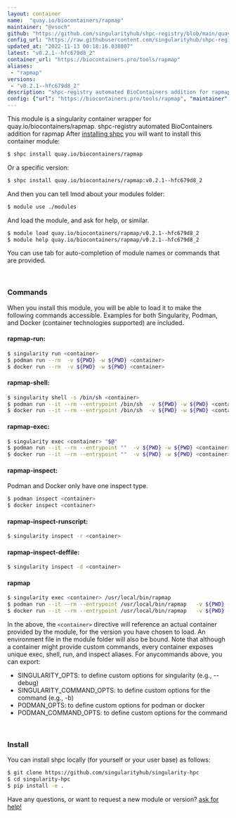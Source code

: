 ```yaml
---
layout: container
name:  "quay.io/biocontainers/rapmap"
maintainer: "@vsoch"
github: "https://github.com/singularityhub/shpc-registry/blob/main/quay.io/biocontainers/rapmap/container.yaml"
config_url: "https://raw.githubusercontent.com/singularityhub/shpc-registry/main/quay.io/biocontainers/rapmap/container.yaml"
updated_at: "2022-11-13 00:18:16.038807"
latest: "v0.2.1--hfc679d8_2"
container_url: "https://biocontainers.pro/tools/rapmap"
aliases:
 - "rapmap"
versions:
 - "v0.2.1--hfc679d8_2"
description: "shpc-registry automated BioContainers addition for rapmap"
config: {"url": "https://biocontainers.pro/tools/rapmap", "maintainer": "@vsoch", "description": "shpc-registry automated BioContainers addition for rapmap", "latest": {"v0.2.1--hfc679d8_2": "sha256:b17abbee8b67810c8291d09721a3d982edf74800ce5d4879e9d265391a5756c4"}, "tags": {"v0.2.1--hfc679d8_2": "sha256:b17abbee8b67810c8291d09721a3d982edf74800ce5d4879e9d265391a5756c4"}, "docker": "quay.io/biocontainers/rapmap", "aliases": {"rapmap": "/usr/local/bin/rapmap"}}
---
```


This module is a singularity container wrapper for quay.io/biocontainers/rapmap.
shpc-registry automated BioContainers addition for rapmap
After [installing shpc](#install) you will want to install this container module:


```bash
$ shpc install quay.io/biocontainers/rapmap
```

Or a specific version:

```bash
$ shpc install quay.io/biocontainers/rapmap:v0.2.1--hfc679d8_2
```

And then you can tell lmod about your modules folder:

```bash
$ module use ./modules
```

And load the module, and ask for help, or similar.

```bash
$ module load quay.io/biocontainers/rapmap/v0.2.1--hfc679d8_2
$ module help quay.io/biocontainers/rapmap/v0.2.1--hfc679d8_2
```

You can use tab for auto-completion of module names or commands that are provided.

<br>

### Commands

When you install this module, you will be able to load it to make the following commands accessible.
Examples for both Singularity, Podman, and Docker (container technologies supported) are included.

#### rapmap-run:

```bash
$ singularity run <container>
$ podman run --rm  -v ${PWD} -w ${PWD} <container>
$ docker run --rm  -v ${PWD} -w ${PWD} <container>
```

#### rapmap-shell:

```bash
$ singularity shell -s /bin/sh <container>
$ podman run --it --rm --entrypoint /bin/sh  -v ${PWD} -w ${PWD} <container>
$ docker run --it --rm --entrypoint /bin/sh  -v ${PWD} -w ${PWD} <container>
```

#### rapmap-exec:

```bash
$ singularity exec <container> "$@"
$ podman run --it --rm --entrypoint ""  -v ${PWD} -w ${PWD} <container> "$@"
$ docker run --it --rm --entrypoint ""  -v ${PWD} -w ${PWD} <container> "$@"
```

#### rapmap-inspect:

Podman and Docker only have one inspect type.

```bash
$ podman inspect <container>
$ docker inspect <container>
```

#### rapmap-inspect-runscript:

```bash
$ singularity inspect -r <container>
```

#### rapmap-inspect-deffile:

```bash
$ singularity inspect -d <container>
```


#### rapmap

```bash
$ singularity exec <container> /usr/local/bin/rapmap
$ podman run --it --rm --entrypoint /usr/local/bin/rapmap   -v ${PWD} -w ${PWD} <container> -c " $@"
$ docker run --it --rm --entrypoint /usr/local/bin/rapmap   -v ${PWD} -w ${PWD} <container> -c " $@"
```



In the above, the `<container>` directive will reference an actual container provided
by the module, for the version you have chosen to load. An environment file in the
module folder will also be bound. Note that although a container
might provide custom commands, every container exposes unique exec, shell, run, and
inspect aliases. For anycommands above, you can export:

 - SINGULARITY_OPTS: to define custom options for singularity (e.g., --debug)
 - SINGULARITY_COMMAND_OPTS: to define custom options for the command (e.g., -b)
 - PODMAN_OPTS: to define custom options for podman or docker
 - PODMAN_COMMAND_OPTS: to define custom options for the command

<br>

### Install

You can install shpc locally (for yourself or your user base) as follows:

```bash
$ git clone https://github.com/singularityhub/singularity-hpc
$ cd singularity-hpc
$ pip install -e .
```

Have any questions, or want to request a new module or version? [ask for help!](https://github.com/singularityhub/singularity-hpc/issues)